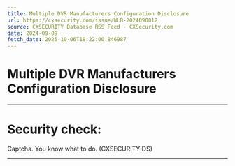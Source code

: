 ```yaml
---
title: Multiple DVR Manufacturers Configuration Disclosure
url: https://cxsecurity.com/issue/WLB-2024090012
source: CXSECURITY Database RSS Feed - CXSecurity.com
date: 2024-09-09
fetch_date: 2025-10-06T18:22:00.846987
---
```


# Multiple DVR Manufacturers Configuration Disclosure

---

# Security check:

Captcha. You know what to do. (CXSECURITYIDS)

---